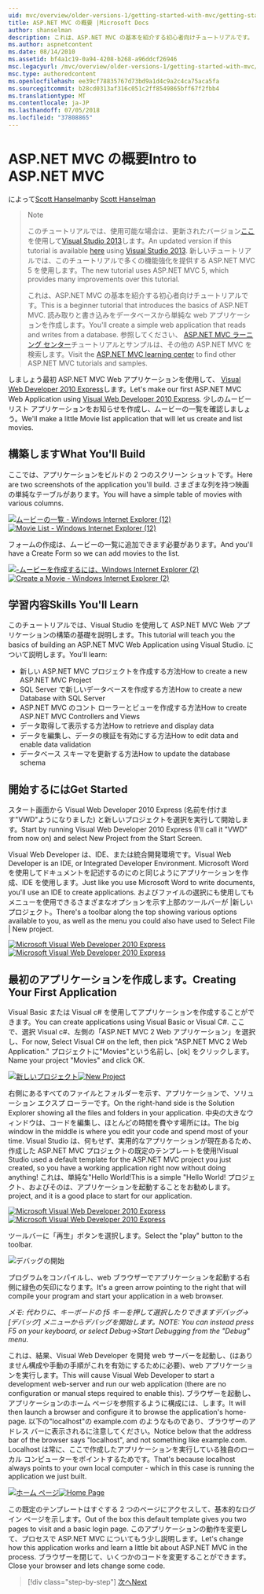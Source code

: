 ```yaml
---
uid: mvc/overview/older-versions-1/getting-started-with-mvc/getting-started-with-mvc-part1
title: ASP.NET MVC の概要 |Microsoft Docs
author: shanselman
description: これは、ASP.NET MVC の基本を紹介する初心者向けチュートリアルです。 読み取りと書き込みをデータベースから単純な web アプリケーションを作成します。
ms.author: aspnetcontent
ms.date: 08/14/2010
ms.assetid: bf4a1c19-0a94-4208-b268-a96ddcf26946
msc.legacyurl: /mvc/overview/older-versions-1/getting-started-with-mvc/getting-started-with-mvc-part1
msc.type: authoredcontent
ms.openlocfilehash: ee39cf78835767d73bd9a1d4c9a2c4ca75aca5fa
ms.sourcegitcommit: b28cd0313af316c051c2ff8549865bff67f2fbb4
ms.translationtype: MT
ms.contentlocale: ja-JP
ms.lasthandoff: 07/05/2018
ms.locfileid: "37808865"
---
```

<a name="intro-to-aspnet-mvc"></a><span data-ttu-id="4c7c5-104">ASP.NET MVC の概要</span><span class="sxs-lookup"><span data-stu-id="4c7c5-104">Intro to ASP.NET MVC</span></span>
====================
<span data-ttu-id="4c7c5-105">によって[Scott Hanselman](https://github.com/shanselman)</span><span class="sxs-lookup"><span data-stu-id="4c7c5-105">by [Scott Hanselman](https://github.com/shanselman)</span></span>

> > [!NOTE]
> > <span data-ttu-id="4c7c5-106">このチュートリアルでは、使用可能な場合は、更新されたバージョン[ここ](../../getting-started/introduction/getting-started.md)を使用して[Visual Studio 2013](https://www.microsoft.com/visualstudio/eng/2013-downloads)します。</span><span class="sxs-lookup"><span data-stu-id="4c7c5-106">An updated version if this tutorial is available [here](../../getting-started/introduction/getting-started.md) using [Visual Studio 2013](https://www.microsoft.com/visualstudio/eng/2013-downloads).</span></span> <span data-ttu-id="4c7c5-107">新しいチュートリアルでは、このチュートリアルで多くの機能強化を提供する ASP.NET MVC 5 を使用します。</span><span class="sxs-lookup"><span data-stu-id="4c7c5-107">The new tutorial uses ASP.NET MVC 5, which provides many improvements over this tutorial.</span></span>
> 
> 
> <span data-ttu-id="4c7c5-108">これは、ASP.NET MVC の基本を紹介する初心者向けチュートリアルです。</span><span class="sxs-lookup"><span data-stu-id="4c7c5-108">This is a beginner tutorial that introduces the basics of ASP.NET MVC.</span></span> <span data-ttu-id="4c7c5-109">読み取りと書き込みをデータベースから単純な web アプリケーションを作成します。</span><span class="sxs-lookup"><span data-stu-id="4c7c5-109">You'll create a simple web application that reads and writes from a database.</span></span> <span data-ttu-id="4c7c5-110">参照してください、 [ASP.NET MVC ラーニング センター](../../../index.md)チュートリアルとサンプルは、その他の ASP.NET MVC を検索します。</span><span class="sxs-lookup"><span data-stu-id="4c7c5-110">Visit the [ASP.NET MVC learning center](../../../index.md) to find other ASP.NET MVC tutorials and samples.</span></span>


<span data-ttu-id="4c7c5-111">しましょう最初 ASP.NET MVC Web アプリケーションを使用して、 [Visual Web Developer 2010 Express](https://www.microsoft.com/express/Web/)します。</span><span class="sxs-lookup"><span data-stu-id="4c7c5-111">Let's make our first ASP.NET MVC Web Application using [Visual Web Developer 2010 Express](https://www.microsoft.com/express/Web/).</span></span> <span data-ttu-id="4c7c5-112">少しのムービー リスト アプリケーションをお知らせを作成し、ムービーの一覧を確認しましょう。</span><span class="sxs-lookup"><span data-stu-id="4c7c5-112">We'll make a little Movie list application that will let us create and list movies.</span></span>

## <a name="what-youll-build"></a><span data-ttu-id="4c7c5-113">構築します</span><span class="sxs-lookup"><span data-stu-id="4c7c5-113">What You'll Build</span></span>

<span data-ttu-id="4c7c5-114">ここでは、アプリケーションをビルドの 2 つのスクリーン ショットです。</span><span class="sxs-lookup"><span data-stu-id="4c7c5-114">Here are two screenshots of the application you'll build.</span></span> <span data-ttu-id="4c7c5-115">さまざまな列を持つ映画の単純なテーブルがあります。</span><span class="sxs-lookup"><span data-stu-id="4c7c5-115">You will have a simple table of movies with various columns.</span></span>

<span data-ttu-id="4c7c5-116">[![ムービーの一覧 - Windows Internet Explorer (12)](getting-started-with-mvc-part1/_static/image2.png)](getting-started-with-mvc-part1/_static/image1.png)</span><span class="sxs-lookup"><span data-stu-id="4c7c5-116">[![Movie List - Windows Internet Explorer (12)](getting-started-with-mvc-part1/_static/image2.png)](getting-started-with-mvc-part1/_static/image1.png)</span></span>

<span data-ttu-id="4c7c5-117">フォームの作成は、ムービーの一覧に追加できます必要があります。</span><span class="sxs-lookup"><span data-stu-id="4c7c5-117">And you'll have a Create Form so we can add movies to the list.</span></span>

<span data-ttu-id="4c7c5-118">[![-ムービーを作成するには、Windows Internet Explorer (2)](getting-started-with-mvc-part1/_static/image4.png)](getting-started-with-mvc-part1/_static/image3.png)</span><span class="sxs-lookup"><span data-stu-id="4c7c5-118">[![Create a Movie - Windows Internet Explorer (2)](getting-started-with-mvc-part1/_static/image4.png)](getting-started-with-mvc-part1/_static/image3.png)</span></span>

## <a name="skills-youll-learn"></a><span data-ttu-id="4c7c5-119">学習内容</span><span class="sxs-lookup"><span data-stu-id="4c7c5-119">Skills You'll Learn</span></span>

<span data-ttu-id="4c7c5-120">このチュートリアルでは、Visual Studio を使用して ASP.NET MVC Web アプリケーションの構築の基礎を説明します。</span><span class="sxs-lookup"><span data-stu-id="4c7c5-120">This tutorial will teach you the basics of building an ASP.NET MVC Web Application using Visual Studio.</span></span> <span data-ttu-id="4c7c5-121">について説明します。</span><span class="sxs-lookup"><span data-stu-id="4c7c5-121">You'll learn:</span></span>

- <span data-ttu-id="4c7c5-122">新しい ASP.NET MVC プロジェクトを作成する方法</span><span class="sxs-lookup"><span data-stu-id="4c7c5-122">How to create a new ASP.NET MVC Project</span></span>
- <span data-ttu-id="4c7c5-123">SQL Server で新しいデータベースを作成する方法</span><span class="sxs-lookup"><span data-stu-id="4c7c5-123">How to create a new Database with SQL Server</span></span>
- <span data-ttu-id="4c7c5-124">ASP.NET MVC のコント ローラーとビューを作成する方法</span><span class="sxs-lookup"><span data-stu-id="4c7c5-124">How to create ASP.NET MVC Controllers and Views</span></span>
- <span data-ttu-id="4c7c5-125">データ取得して表示する方法</span><span class="sxs-lookup"><span data-stu-id="4c7c5-125">How to retrieve and display data</span></span>
- <span data-ttu-id="4c7c5-126">データを編集し、データの検証を有効にする方法</span><span class="sxs-lookup"><span data-stu-id="4c7c5-126">How to edit data and enable data validation</span></span>
- <span data-ttu-id="4c7c5-127">データベース スキーマを更新する方法</span><span class="sxs-lookup"><span data-stu-id="4c7c5-127">How to update the database schema</span></span>

## <a name="get-started"></a><span data-ttu-id="4c7c5-128">開始するには</span><span class="sxs-lookup"><span data-stu-id="4c7c5-128">Get Started</span></span>

<span data-ttu-id="4c7c5-129">スタート画面から Visual Web Developer 2010 Express (名前を付けます"VWD"ようになりました) と新しいプロジェクトを選択を実行して開始します。</span><span class="sxs-lookup"><span data-stu-id="4c7c5-129">Start by running Visual Web Developer 2010 Express (I'll call it "VWD" from now on) and select New Project from the Start Screen.</span></span>

<span data-ttu-id="4c7c5-130">Visual Web Developer は、IDE、または統合開発環境です。</span><span class="sxs-lookup"><span data-stu-id="4c7c5-130">Visual Web Developer is an IDE, or Integrated Developer Environment.</span></span> <span data-ttu-id="4c7c5-131">Microsoft Word を使用してドキュメントを記述するのにのと同じようにアプリケーションを作成、IDE を使用します。</span><span class="sxs-lookup"><span data-stu-id="4c7c5-131">Just like you use Microsoft Word to write documents, you'll use an IDE to create applications.</span></span> <span data-ttu-id="4c7c5-132">およびファイルの選択にも使用してもメニューを使用できるさまざまなオプションを示す上部のツールバーが |新しいプロジェクト。</span><span class="sxs-lookup"><span data-stu-id="4c7c5-132">There's a toolbar along the top showing various options available to you, as well as the menu you could also have used to Select File | New project.</span></span>

<span data-ttu-id="4c7c5-133">[![Microsoft Visual Web Developer 2010 Express](getting-started-with-mvc-part1/_static/image6.png)](getting-started-with-mvc-part1/_static/image5.png)</span><span class="sxs-lookup"><span data-stu-id="4c7c5-133">[![Microsoft Visual Web Developer 2010 Express](getting-started-with-mvc-part1/_static/image6.png)](getting-started-with-mvc-part1/_static/image5.png)</span></span>

## <a name="creating-your-first-application"></a><span data-ttu-id="4c7c5-134">最初のアプリケーションを作成します。</span><span class="sxs-lookup"><span data-stu-id="4c7c5-134">Creating Your First Application</span></span>

<span data-ttu-id="4c7c5-135">Visual Basic または Visual c# を使用してアプリケーションを作成することができます。</span><span class="sxs-lookup"><span data-stu-id="4c7c5-135">You can create applications using Visual Basic or Visual C#.</span></span> <span data-ttu-id="4c7c5-136">ここで、選択 Visual c#、左側の「ASP.NET MVC 2 Web アプリケーション」を選択し、</span><span class="sxs-lookup"><span data-stu-id="4c7c5-136">For now, Select Visual C# on the left, then pick "ASP.NET MVC 2 Web Application."</span></span> <span data-ttu-id="4c7c5-137">プロジェクトに"Movies"という名前し、[ok] をクリックします。</span><span class="sxs-lookup"><span data-stu-id="4c7c5-137">Name your project "Movies" and click OK.</span></span>

<span data-ttu-id="4c7c5-138">[![新しいプロジェクト](getting-started-with-mvc-part1/_static/image8.png)](getting-started-with-mvc-part1/_static/image7.png)</span><span class="sxs-lookup"><span data-stu-id="4c7c5-138">[![New Project](getting-started-with-mvc-part1/_static/image8.png)](getting-started-with-mvc-part1/_static/image7.png)</span></span>

<span data-ttu-id="4c7c5-139">右側にあるすべてのファイルとフォルダーを示す、アプリケーションで、ソリューション エクスプ ローラーです。</span><span class="sxs-lookup"><span data-stu-id="4c7c5-139">On the right-hand side is the Solution Explorer showing all the files and folders in your application.</span></span> <span data-ttu-id="4c7c5-140">中央の大きなウィンドウは、コードを編集し、ほとんどの時間を費やす場所には。</span><span class="sxs-lookup"><span data-stu-id="4c7c5-140">The big window in the middle is where you edit your code and spend most of your time.</span></span> <span data-ttu-id="4c7c5-141">Visual Studio は、何もせず、実用的なアプリケーションが現在あるため、作成した ASP.NET MVC プロジェクトの既定のテンプレートを使用!</span><span class="sxs-lookup"><span data-stu-id="4c7c5-141">Visual Studio used a default template for the ASP.NET MVC project you just created, so you have a working application right now without doing anything!</span></span> <span data-ttu-id="4c7c5-142">これは、単純な"Hello World!</span><span class="sxs-lookup"><span data-stu-id="4c7c5-142">This is a simple "Hello World!</span></span> <span data-ttu-id="4c7c5-143">プロジェクト、およびそのは、アプリケーションを起動することをお勧めします。</span><span class="sxs-lookup"><span data-stu-id="4c7c5-143">project, and it is a good place to start for our application.</span></span>

<span data-ttu-id="4c7c5-144">[![Microsoft Visual Web Developer 2010 Express](getting-started-with-mvc-part1/_static/image10.png)](getting-started-with-mvc-part1/_static/image9.png)</span><span class="sxs-lookup"><span data-stu-id="4c7c5-144">[![Microsoft Visual Web Developer 2010 Express](getting-started-with-mvc-part1/_static/image10.png)](getting-started-with-mvc-part1/_static/image9.png)</span></span>

<span data-ttu-id="4c7c5-145">ツールバーに「再生」ボタンを選択します。</span><span class="sxs-lookup"><span data-stu-id="4c7c5-145">Select the "play" button to the toolbar.</span></span>

![デバッグの開始](getting-started-with-mvc-part1/_static/image11.png)

<span data-ttu-id="4c7c5-147">プログラムをコンパイルし、web ブラウザーでアプリケーションを起動する右側に緑色の矢印になります。</span><span class="sxs-lookup"><span data-stu-id="4c7c5-147">It's a green arrow pointing to the right that will compile your program and start your application in a web browser.</span></span>

<span data-ttu-id="4c7c5-148">*メモ: 代わりに、キーボードの f5 キーを押して選択したりできますデバッグ-&gt;[デバッグ] メニューからデバッグを開始します。*</span><span class="sxs-lookup"><span data-stu-id="4c7c5-148">*NOTE: You can instead press F5 on your keyboard, or select Debug-&gt;Start Debugging from the "Debug" menu.*</span></span>

<span data-ttu-id="4c7c5-149">これは、結果、Visual Web Developer を開発 web サーバーを起動し、(はありません構成や手動の手順がこれを有効にするために必要)、web アプリケーションを実行します。</span><span class="sxs-lookup"><span data-stu-id="4c7c5-149">This will cause Visual Web Developer to start a development web-server and run our web application (there are no configuration or manual steps required to enable this).</span></span> <span data-ttu-id="4c7c5-150">ブラウザーを起動し、アプリケーションのホーム ページを参照するように構成には、します。</span><span class="sxs-lookup"><span data-stu-id="4c7c5-150">It will then launch a browser and configure it to browse the application's home-page.</span></span> <span data-ttu-id="4c7c5-151">以下の"localhost"の example.com のようなものであり、ブラウザーのアドレス バーに表示されるに注意してください。</span><span class="sxs-lookup"><span data-stu-id="4c7c5-151">Notice below that the address bar of the browser says "localhost", and not something like example.com.</span></span> <span data-ttu-id="4c7c5-152">Localhost は常に、ここで作成したアプリケーションを実行している独自のローカル コンピューターをポイントするためです。</span><span class="sxs-lookup"><span data-stu-id="4c7c5-152">That's because localhost always points to your own local computer - which in this case is running the application we just built.</span></span>

<span data-ttu-id="4c7c5-153">[![ホーム ページ](getting-started-with-mvc-part1/_static/image13.png)](getting-started-with-mvc-part1/_static/image12.png)</span><span class="sxs-lookup"><span data-stu-id="4c7c5-153">[![Home Page](getting-started-with-mvc-part1/_static/image13.png)](getting-started-with-mvc-part1/_static/image12.png)</span></span>

<span data-ttu-id="4c7c5-154">この既定のテンプレートはすぐする 2 つのページにアクセスして、基本的なログイン ページを示します。</span><span class="sxs-lookup"><span data-stu-id="4c7c5-154">Out of the box this default template gives you two pages to visit and a basic login page.</span></span> <span data-ttu-id="4c7c5-155">このアプリケーションの動作を変更して、プロセスで ASP.NET MVC についてもう少し説明します。</span><span class="sxs-lookup"><span data-stu-id="4c7c5-155">Let's change how this application works and learn a little bit about ASP.NET MVC in the process.</span></span> <span data-ttu-id="4c7c5-156">ブラウザーを閉じて、いくつかのコードを変更することができます。</span><span class="sxs-lookup"><span data-stu-id="4c7c5-156">Close your browser and lets change some code.</span></span>

> [!div class="step-by-step"]
> [<span data-ttu-id="4c7c5-157">次へ</span><span class="sxs-lookup"><span data-stu-id="4c7c5-157">Next</span></span>](getting-started-with-mvc-part2.md)
